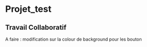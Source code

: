 # Projet_test

## Travail Collaboratif
 
A faire : modification sur la colour de background pour les bouton
